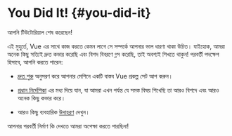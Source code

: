 # You Did It! {#you-did-it}

আপনি টিউটোরিয়াল শেষ করেছেন!

এই মুহুর্তে, Vue এর সাথে কাজ করতে কেমন লাগে সে সম্পর্কে আপনার ভাল ধারণা থাকা উচিত। যাইহোক, আমরা অনেক কিছু সত্যিই দ্রুত কভার করেছি এবং বিশদ বিবরণে গ্লস করেছি, তাই অবশ্যই শিখতে থাকুন! পরবর্তী পদক্ষেপ হিসাবে, আপনি করতে পারেন:

- [দ্রুত শুরু](/guide/quick-start) অনুসরণ করে আপনার মেশিনে একটি বাস্তব Vue প্রকল্প সেট আপ করুন।

- [প্রধান নির্দেশিকা](/guide/essentials/application) এর মধ্য দিয়ে যান, যা আমরা এখন পর্যন্ত যে সমস্ত বিষয় শিখেছি তা আরও বিশদে এবং আরও অনেক কিছু কভার করে।

- আরও কিছু ব্যবহারিক [উদাহরণ](/examples/) দেখুন।

আপনার পরবর্তী নির্মাণ কি দেখতে আমরা অপেক্ষা করতে পারছিনা!
